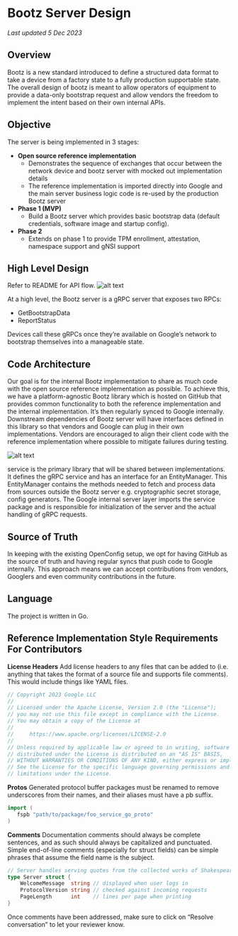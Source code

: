 # Bootz Server Design
*Last updated 5 Dec 2023*

## Overview
Bootz is a new standard introduced to define a structured data format to take a device
from a factory state to a fully production supportable state. The overall design of bootz
is meant to allow operators of equipment to provide a data-only bootstrap request and
allow vendors the freedom to implement the intent based on their own internal APIs.

## Objective
The server is being implemented in 3 stages:

* **Open source reference implementation**
  * Demonstrates the sequence of exchanges that occur between the network device and bootz server with mocked out implementation details
  * The reference implementation is imported directly into Google and the main server business logic code is re-used by the production Bootz server
* **Phase 1 (MVP)**
  * Build a Bootz server which provides basic bootstrap data (default credentials, software image and startup config).
* **Phase 2**
  * Extends on phase 1 to provide TPM enrollment, attestation, namespace support and gNSI support

## High Level Design
Refer to README for API flow.
![alt text](https://github.com/openconfig/bootz/blob/main/design_images/sequence_diagram.png)

At a high level, the Bootz server is a gRPC server that exposes two RPCs:
* GetBootstrapData
* ReportStatus

Devices call these gRPCs once they’re available on Google’s network to bootstrap themselves into a manageable state.

## Code Architecture
Our goal is for the internal Bootz implementation to share as much code with the open
source reference implementation as possible. To achieve this, we have a platform-agnostic
Bootz library which is hosted on GitHub that provides common functionality to both the
reference implementation and the internal implementation. It’s then regularly synced to
Google internally. Downstream dependencies of Bootz server will have interfaces defined in
this library so that vendors and Google can plug in their own implementations. Vendors are
encouraged to align their client code with the reference implementation where possible to
mitigate failures during testing.

![alt text](https://github.com/openconfig/bootz/blob/main/design_images/venn_diagram.png)

service is the primary library that will be shared between implementations. It defines the
gRPC service and has an interface for an EntityManager. This EntityManager contains the
methods needed to fetch and process data from sources outside the Bootz server e.g.
cryptographic secret storage, config generators. The Google internal server layer imports
the service  package and is responsible for initialization of the server and the actual
handling of gRPC requests.

## Source of Truth
In keeping with the existing OpenConfig setup, we opt for having GitHub as the source of
truth and having regular syncs that push code to Google internally. This approach means we
can accept contributions from vendors, Googlers and even community contributions in the
future.

## Language
The project is written in Go.

## Reference Implementation Style Requirements For Contributors
**License Headers**
Add license headers to any files that can be added to (i.e. anything that takes the format
of a source file and supports file comments). This would include things like YAML files.

```go
// Copyright 2023 Google LLC
//
// Licensed under the Apache License, Version 2.0 (the "License");
// you may not use this file except in compliance with the License.
// You may obtain a copy of the License at
//
//     https://www.apache.org/licenses/LICENSE-2.0
//
// Unless required by applicable law or agreed to in writing, software
// distributed under the License is distributed on an "AS IS" BASIS,
// WITHOUT WARRANTIES OR CONDITIONS OF ANY KIND, either express or implied.
// See the License for the specific language governing permissions and
// limitations under the License.
```

**Protos**
Generated protocol buffer packages must be renamed to remove underscores from their names,
and their aliases must have a pb suffix.

```go
import (
   fspb "path/to/package/foo_service_go_proto" 
)
```

**Comments**
Documentation comments should always be complete sentences, and as such should always be
capitalized and punctuated. Simple end-of-line comments (especially for struct fields) can
be simple phrases that assume the field name is the subject.

```go
// Server handles serving quotes from the collected works of Shakespeare.
type Server struct {
    WelcomeMessage  string // displayed when user logs in
    ProtocolVersion string // checked against incoming requests
    PageLength      int    // lines per page when printing
}
```

Once comments have been addressed, make sure to click on “Resolve conversation” to let
your reviewer know.
